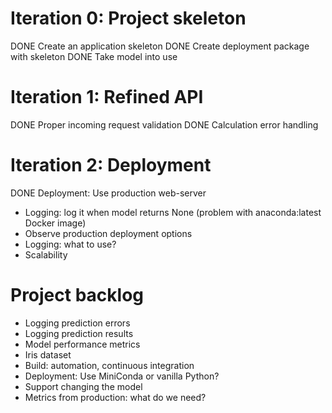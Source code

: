 # Iteration 0: Project skeleton

DONE Create an application skeleton
DONE Create deployment package with skeleton
DONE Take model into use

# Iteration 1: Refined API

DONE Proper incoming request validation
DONE Calculation error handling

# Iteration 2: Deployment
DONE Deployment: Use production web-server 
- Logging: log it when model returns None (problem with anaconda:latest Docker image)
- Observe production deployment options
- Logging: what to use?
- Scalability 

# Project backlog

- Logging prediction errors
- Logging prediction results
- Model performance metrics
- Iris dataset
- Build: automation, continuous integration
- Deployment: Use MiniConda or vanilla Python? 
- Support changing the model
- Metrics from production: what do we need?



